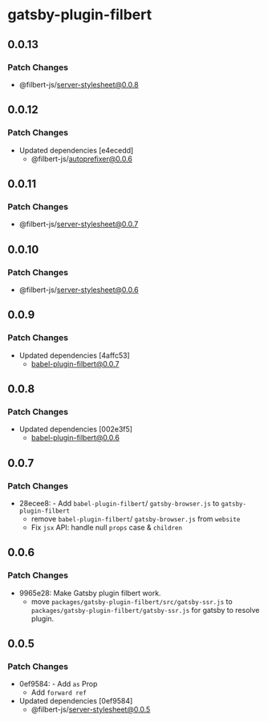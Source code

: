# gatsby-plugin-filbert

## 0.0.13

### Patch Changes

- @filbert-js/server-stylesheet@0.0.8

## 0.0.12

### Patch Changes

- Updated dependencies [e4ecedd]
  - @filbert-js/autoprefixer@0.0.6

## 0.0.11

### Patch Changes

- @filbert-js/server-stylesheet@0.0.7

## 0.0.10

### Patch Changes

- @filbert-js/server-stylesheet@0.0.6

## 0.0.9

### Patch Changes

- Updated dependencies [4affc53]
  - babel-plugin-filbert@0.0.7

## 0.0.8

### Patch Changes

- Updated dependencies [002e3f5]
  - babel-plugin-filbert@0.0.6

## 0.0.7

### Patch Changes

- 28ecee8: - Add `babel-plugin-filbert`/ `gatsby-browser.js` to `gatsby-plugin-filbert`
  - remove `babel-plugin-filbert`/ `gatsby-browser.js` from `website`
  - Fix `jsx` API: handle null `props` case & `children`

## 0.0.6

### Patch Changes

- 9965e28: Make Gatsby plugin filbert work.
  - move `packages/gatsby-plugin-filbert/src/gatsby-ssr.js` to `packages/gatsby-plugin-filbert/gatsby-ssr.js` for gatsby to resolve plugin.

## 0.0.5

### Patch Changes

- 0ef9584: - Add `as` Prop
  - Add `forward ref`
- Updated dependencies [0ef9584]
  - @filbert-js/server-stylesheet@0.0.5
